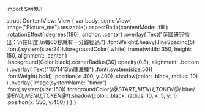 import SwiftUI

struct ContentView: View {
    var body: some View{
        Image("Picture_me").resizable().aspectRatio(contentMode: .fill )
            .rotationEffect(.degrees(180), anchor: .center)
            .overlay(
                Text("英國研究指出：\n在印度,\n每60秒就有一分鐘經過.")
                    .fontWeight(.heavy).lineSpacing(5)
                    .font(.system(size:24)).foregroundColor(.white).frame(width: 350, height: 150, alignment: .center )
                    .background(Color.black).cornerRadius(30).opacity(0.8),
                alignment: .bottom
            )
            .overlay(
                Text("1071413\n陳濰榛")
                  .font(.system(size:50))
                  .fontWeight(.bold)
                    .position(x: 400, y:400)
                    .shadow(color: .black, radius: 10)
            )
            .overlay(
                Image(systemName: "timer")
                    .font(.system(size:150)).foregroundColor(/*@START_MENU_TOKEN@*/.blue/*@END_MENU_TOKEN@*/).shadow(color: .black, radius: 10, x: 5, y: 1)
                    .position(x: 550, y:450)
            )
    }
}

